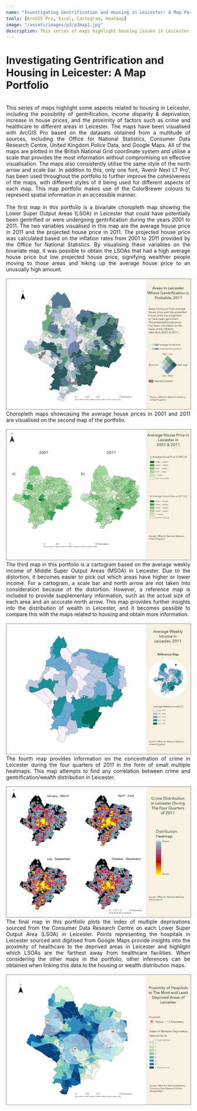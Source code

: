 ```yaml
---
name: "Investigating Gentrification and Housing in Leicester: A Map Portfolio"
tools: [ArcGIS Pro, Excel, Cartogram, Heatmap]
image: "/assets/images/p3/p3map1.jpg"
description: This series of maps highlight housing issues in Leicester, including gentrification, income disparity & deprivation, house price increases, and proximity of crime and healthcare to various areas.
---
```


# Investigating Gentrification and Housing in Leicester: A Map Portfolio
<br>
<div style="text-align: justify;">This series of maps highlight some aspects related to housing in Leicester, including the possibility of gentrification, income disparity & deprivation, increase in house prices, and the proximity of factors such as crime and healthcare to different areas in Leicester. The maps have been visualised with ArcGIS Pro based on the datasets obtained from a multitude of sources, including the Office for National Statistics, Consumer Data Research Centre, United Kingdom Police Data, and Google Maps. All of the maps are plotted in the British National Grid coordinate system and utilise a scale that provides the most information without compromising on effective visualisation. The maps also consistently utilise the same style of the north arrow and scale bar. In addition to this, only one font, ‘Avenir Next LT Pro’, has been used throughout the portfolio to further improve the cohesiveness of the maps, with different styles of it being used for different aspects of each map. This map portfolio makes use of the ColorBrewer colours to represent spatial information in an accessible manner. </div>
<br>
<div style="text-align: justify;">The first map in this portfolio is a bivariate choropleth map showing the Lower Super Output Areas (LSOA) in Leicester that could have potentially been gentrified or were undergoing gentrification during the years 2001 to 2011. The two variables visualised in this map are the average house price in 2011 and the projected house price in 2011. The projected house price was calculated based on the inflation rates from 2001 to 2011 provided by the Office for National Statistics. By visualising these variables on the bivariate
map, it was possible to obtain the LSOAs that had a high average house price but low projected
house price, signifying wealthier people moving to those areas and hiking up the average house
price to an unusually high amount. </div>
<br>
<img style="border: 0.1px solid grey;" src="/assets/images/p3/p3map1.jpg" alt="Map 1: Gentrification">
<br>
<div style="text-align: justify;">Choropleth maps showcasing the average house prices in 2001 and 2011 are visualised on the second map of the portfolio.</div>
<br>
<img style="border: 0.1px solid grey;" src="/assets/images/p3/p3map2.jpg" alt="Map 2: House Price Increase">
<br>
<div style="text-align: justify;">The third map in this portfolio is a cartogram based on the average weekly income of Middle Super Output Areas (MSOA) in Leicester. Due to the distortion, it becomes easier to pick out which areas have higher or lower income. For a cartogram, a scale bar and north arrow are not taken into consideration because of the distortion. However, a reference map is included to provide supplementary information, such as the actual size of each area and an accurate north arrow. This map provides further insights into the distribution of wealth in Leicester, and it becomes possible to compare this with the maps related to housing and obtain more information.</div>
<br>
<img style="border: 0.1px solid grey;" src="/assets/images/p3/p3map3.jpg" alt="Map 3: Weekly Income Increase">
<br>
<div style="text-align: justify;">The fourth map provides information on the concentration of crime in Leicester during the four quarters of 2011 in the form of small multiple heatmaps. This map attempts to find any correlation between crime and gentrification/wealth distribution in Leicester.</div>
<br>
<img style="border: 0.1px solid grey;" src="/assets/images/p3/p3map4.jpg" alt="Map 4: Crime Distribution">
<br>
<div style="text-align: justify;">The final map in this portfolio plots the index of multiple deprivations sourced from the Consumer Data Research Centre on each Lower Super Output Area (LSOA) in Leicester. Points representing the hospitals in Leicester sourced and digitised from Google Maps provide insights into the proximity of healthcare to the deprived areas in Leicester and highlight which LSOAs are the farthest away from healthcare facilities. When considering the other maps in the portfolio, other inferences can be obtained when linking this data to the housing or wealth distribution maps.</div>
<br>
<img style="border: 0.1px solid grey;" src="/assets/images/p3/p3map5.jpg" alt="Map 5: Hospitals">

